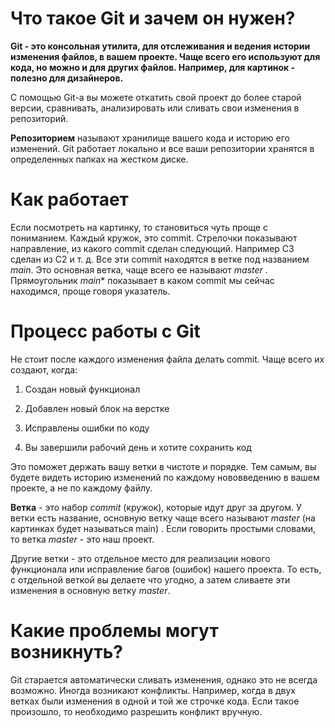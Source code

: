 # Что такое Git и зачем он нужен?
**Git - это консольная утилита, для отслеживания и ведения истории изменения файлов, в вашем проекте. Чаще всего его используют для кода, но можно и для других файлов. Например, для картинок - полезно для дизайнеров.**

С помощью Git-a вы можете откатить свой проект до более старой версии, сравнивать, анализировать или сливать свои изменения в репозиторий.

**Репозиторием** называют хранилище вашего кода и историю его изменений. Git работает локально и все ваши репозитории хранятся в определенных папках на жестком диске.
# Как работает
Если посмотреть на картинку, то становиться чуть проще с пониманием. Каждый кружок, это commit. Стрелочки показывают направление, из какого commit сделан следующий. Например C3 сделан из С2 и т. д. Все эти commit находятся в ветке под названием *main*. Это основная ветка, чаще всего ее называют *master* . Прямоугольник *main** показывает в каком commit мы сейчас находимся, проще говоря указатель.

# Процесс работы с Git
Не стоит после каждого изменения файла делать commit. Чаще всего их создают, когда:

1. Создан новый функционал

2. Добавлен новый блок на верстке

3. Исправлены ошибки по коду

4. Вы завершили рабочий день и хотите сохранить код

Это поможет держать вашу ветки в чистоте и порядке. Тем самым, вы будете видеть историю изменений по каждому нововведению в вашем проекте, а не по каждому файлу.

**Ветка** - это набор *commit* (кружок), которые идут друг за другом. У ветки есть название, основную ветку чаще всего называют *master* (на картинках будет называться main) . Если говорить простыми словами, то ветка *master* - это наш проект.

Другие ветки - это отдельное место для реализации нового функционала или исправление багов (ошибок) нашего проекта. То есть, с отдельной веткой вы делаете что угодно, а затем сливаете эти изменения в основную ветку *master*.
# Какие проблемы могут возникнуть?
Git старается автоматически сливать изменения, однако это не всегда возможно. Иногда возникают конфликты. Например, когда в двух ветках были изменения в одной и той же строчке кода. Если такое произошло, то необходимо разрешить конфликт вручную. 